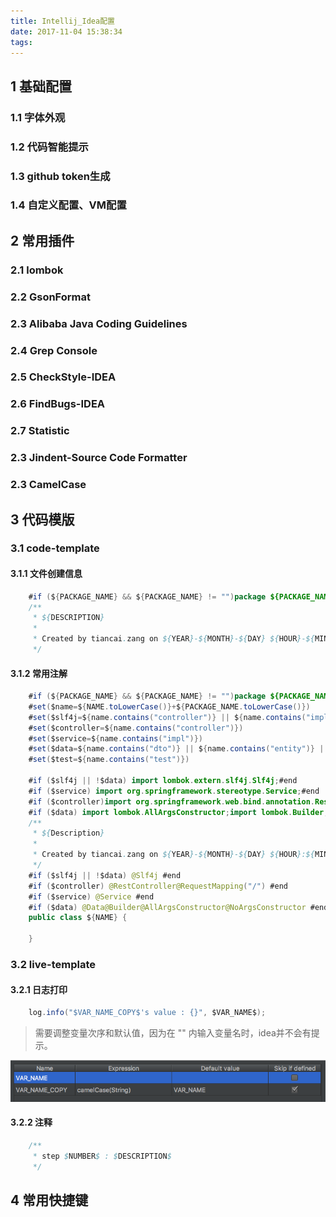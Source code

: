 ```yaml
---
title: Intellij_Idea配置
date: 2017-11-04 15:38:34
tags:
---
```


## 1 基础配置

### 1.1 字体外观
### 1.2 代码智能提示
### 1.3 github token生成
### 1.4 自定义配置、VM配置

## 2 常用插件

### 2.1 lombok
### 2.2 GsonFormat
### 2.3 Alibaba Java Coding Guidelines
### 2.4 Grep Console
### 2.5 CheckStyle-IDEA
### 2.6 FindBugs-IDEA
### 2.7 Statistic
### 2.3 Jindent-Source Code Formatter
### 2.3 CamelCase

## 3 代码模版

### 3.1 code-template

#### 3.1.1 文件创建信息

```java
    #if (${PACKAGE_NAME} && ${PACKAGE_NAME} != "")package ${PACKAGE_NAME};#end
    /**
     * ${DESCRIPTION}
     *
     * Created by tiancai.zang on ${YEAR}-${MONTH}-${DAY} ${HOUR}-${MINUTE}.
     */
```

#### 3.1.2 常用注解

```java
    #if (${PACKAGE_NAME} && ${PACKAGE_NAME} != "")package ${PACKAGE_NAME};#end
    #set($name=${NAME.toLowerCase()}+${PACKAGE_NAME.toLowerCase()})
    #set($slf4j=${name.contains("controller")} || ${name.contains("impl")} || ${name.contains("util")} || ${name.contains("test")})
    #set($controller=${name.contains("controller")})
    #set($service=${name.contains("impl")})
    #set($data=${name.contains("dto")} || ${name.contains("entity")} || ${name.contains("model")})
    #set($test=${name.contains("test")})

    #if ($slf4j || !$data) import lombok.extern.slf4j.Slf4j;#end
    #if ($service) import org.springframework.stereotype.Service;#end
    #if ($controller)import org.springframework.web.bind.annotation.RestController;import org.springframework.web.bind.annotation.RequestMapping;#end
    #if ($data) import lombok.AllArgsConstructor;import lombok.Builder;import lombok.Data;import lombok.NoArgsConstructor;#end
    /**
     * ${Description}
     *
     * Created by tiancai.zang on ${YEAR}-${MONTH}-${DAY} ${HOUR}:${MINUTE}.
     */
    #if ($slf4j || !$data) @Slf4j #end
    #if ($controller) @RestController@RequestMapping("/") #end
    #if ($service) @Service #end
    #if ($data) @Data@Builder@AllArgsConstructor@NoArgsConstructor #end
    public class ${NAME} {

    }

```

### 3.2 live-template

#### 3.2.1 日志打印

```java
	log.info("$VAR_NAME_COPY$'s value : {}", $VAR_NAME$);
```
> 需要调整变量次序和默认值，因为在 "" 内输入变量名时，idea并不会有提示。

![](Intellij-Idea配置/log-live-template.png)

#### 3.2.2 注释

```java
    /**
     * step $NUMBER$ : $DESCRIPTION$
     */
```

## 4 常用快捷键

